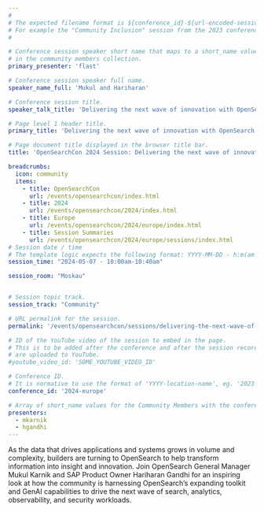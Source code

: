 ```yaml
---
#
# The expected filename format is ${conference_id}-${url-encoded-session-title}.md
# For example the "Community Inclusion" session from the 2023 conference in North America the title is "2023-north-america-community-inclusion.html"
#

# Conference session speaker short name that maps to a short_name value
# in the community members collection.
primary_presenter: 'flast'

# Conference session speaker full name.
speaker_name_full: 'Mukul and Hariharan'

# Conference session title.
speaker_talk_title: 'Delivering the next wave of innovation with OpenSearch'

# Page level 1 header title.
primary_title: 'Delivering the next wave of innovation with OpenSearch'

# Page document title displayed in the browser title bar.
title: 'OpenSearchCon 2024 Session: Delivering the next wave of innovation with OpenSearch'

breadcrumbs:
  icon: community
  items:
    - title: OpenSearchCon
      url: /events/opensearchcon/index.html
    - title: 2024
      url: /events/opensearchcon/2024/index.html
    - title: Europe
      url: /events/opensearchcon/2024/europe/index.html
    - title: Session Summaries
      url: /events/opensearchcon/2024/europe/sessions/index.html
# Session date / time
# The template logic expects the following format: YYYY-MM-DD - h:m(am|pm)-(h:m(am|pm))
session_time: "2024-05-07 - 10:00am-10:40am"

session_room: "Moskau"


# Session topic track.
session_track: "Community"

# URL permalink for the session.
permalink: '/events/opensearchcon/sessions/delivering-the-next-wave-of-innovation-with-opensearch.html'

# ID of the YouTube video of the session to embed in the page.
# This is to be added after the conference and after the session recordings
# are uploaded to YouTube.
#youtube_video_id: 'SOME_YOUTUBE_VIDEO_ID'

# Conference ID.
# It is normative to use the format of 'YYYY-location-name', eg. '2023-north-america'.
conference_id: '2024-europe'

# Array of short_name values for the Community Members with the conference_speaker persona whom are presenting the session. This includes the primary_speaker indicated above and any other presenters (if any).
presenters:
  - mkarnik
  - hgandhi
---
```

As the data that drives applications and systems grows in volume and complexity, builders are turning to OpenSearch to help transform information into insight and innovation. Join OpenSearch General Manager Mukul Karnik and SAP Product Owner Hariharan Gandhi for an inspiring look at how the community is harnessing OpenSearch’s expanding toolkit and GenAI capabilities to drive the next wave of search, analytics, observability, and security workloads.